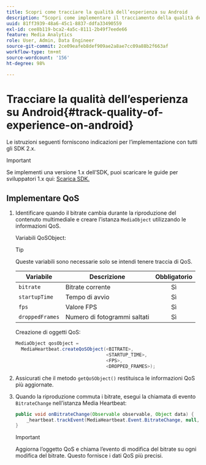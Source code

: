 ```yaml
---
title: Scopri come tracciare la qualità dell’esperienza su Android
description: “Scopri come implementare il tracciamento della qualità dell’esperienza (QoE, QoS) utilizzando Media SDK su Android”.
uuid: 81ff3939-48a6-45c1-8837-ddfa33490559
exl-id: cee8b119-bca2-4a5c-8111-2b49f7eede66
feature: Media Analytics
role: User, Admin, Data Engineer
source-git-commit: 2ce09eafeb8def909ae2a8ae7cc09a88b2f663af
workflow-type: tm+mt
source-wordcount: '156'
ht-degree: 98%

---
```


# Tracciare la qualità dell’esperienza su Android{#track-quality-of-experience-on-android}

Le istruzioni seguenti forniscono indicazioni per l’implementazione con tutti gli SDK 2.x.

>[!IMPORTANT]
>
>Se implementi una versione 1.x dell’SDK, puoi scaricare le guide per sviluppatori 1.x qui: [Scarica SDK.](/help/getting-started/download-sdks.md)

## Implementare QoS

1. Identificare quando il bitrate cambia durante la riproduzione del contenuto multimediale e creare l’istanza `MediaObject` utilizzando le informazioni QoS.

   Variabili QoSObject:

   >[!TIP]
   >
   >Queste variabili sono necessarie solo se intendi tenere traccia di QoS.

   | Variabile | Descrizione | Obbligatorio |
   | --- | --- | :---: |
   | `bitrate` | Bitrate corrente | Sì |
   | `startupTime` | Tempo di avvio | Sì |
   | `fps` | Valore FPS | Sì |
   | `droppedFrames` | Numero di fotogrammi saltati | Sì |

   Creazione di oggetti QoS:

   ```java
   MediaObject qosObject =  
     MediaHeartbeat.createQoSObject(<BITRATE>,  
                                    <STARTUP_TIME>,  
                                    <FPS>,  
                                    <DROPPED_FRAMES>);
   ```

1. Assicurati che il metodo `getQoSObject()` restituisca le informazioni QoS più aggiornate.
1. Quando la riproduzione commuta i bitrate, esegui la chiamata di evento `BitrateChange` nell’istanza Media Heartbeat:

   ```java
   public void onBitrateChange(Observable observable, Object data) {  
       _heartbeat.trackEvent(MediaHeartbeat.Event.BitrateChange, null, null);
   }
   ```

   >[!IMPORTANT]
   >
   >Aggiorna l’oggetto QoS e chiama l’evento di modifica del bitrate su ogni modifica del bitrate. Questo fornisce i dati QoS più precisi.
